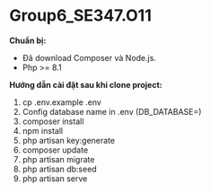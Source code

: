 # Group6_SE347.O11

<b>Chuẩn bị:</b>
<ul>
    <li>Đã download Composer và Node.js.</li>
    <li>Php >= 8.1</li>
</ul>

<b>Hướng dẫn cài đặt sau khi clone project:</b>
<ol>
    <li>cp .env.example .env</li>
    <li>Config database name in .env (DB_DATABASE=)</li>
    <li>composer install</li>
    <li>npm install</li>
    <li>php artisan key:generate</li>
    <li>composer update</li>
    <li>php artisan migrate</li>
    <li>php artisan db:seed</li>
    <li>php artisan serve</li>
</ol>